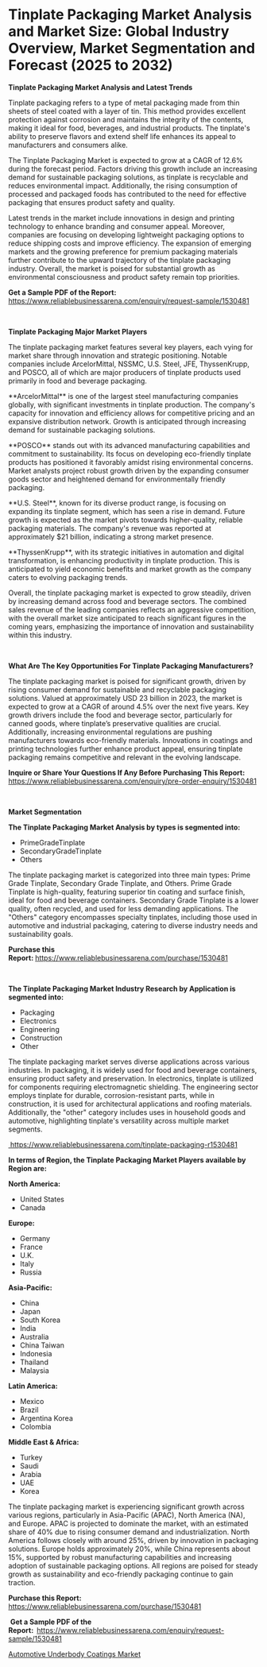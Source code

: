 <p><h1>Tinplate Packaging Market Analysis and Market Size: Global Industry Overview, Market Segmentation and Forecast (2025 to 2032)</h1></p><p><strong>Tinplate Packaging Market Analysis and Latest Trends</strong></p>
<p><p>Tinplate packaging refers to a type of metal packaging made from thin sheets of steel coated with a layer of tin. This method provides excellent protection against corrosion and maintains the integrity of the contents, making it ideal for food, beverages, and industrial products. The tinplate's ability to preserve flavors and extend shelf life enhances its appeal to manufacturers and consumers alike.</p><p>The Tinplate Packaging Market is expected to grow at a CAGR of 12.6% during the forecast period. Factors driving this growth include an increasing demand for sustainable packaging solutions, as tinplate is recyclable and reduces environmental impact. Additionally, the rising consumption of processed and packaged foods has contributed to the need for effective packaging that ensures product safety and quality.</p><p>Latest trends in the market include innovations in design and printing technology to enhance branding and consumer appeal. Moreover, companies are focusing on developing lightweight packaging options to reduce shipping costs and improve efficiency. The expansion of emerging markets and the growing preference for premium packaging materials further contribute to the upward trajectory of the tinplate packaging industry. Overall, the market is poised for substantial growth as environmental consciousness and product safety remain top priorities.</p></p>
<p><strong>Get a Sample PDF of the Report:&nbsp;</strong> <a href="https://www.reliablebusinessarena.com/enquiry/request-sample/1530481?utm_campaign=3346&utm_medium=2&utm_source=Github&utm_content=ia&utm_term=31032025&utm_id=tinplate-packaging">https://www.reliablebusinessarena.com/enquiry/request-sample/1530481</a></p>
<p>&nbsp;</p>
<p><strong>Tinplate Packaging Major Market Players</strong></p>
<p><p>The tinplate packaging market features several key players, each vying for market share through innovation and strategic positioning. Notable companies include ArcelorMittal, NSSMC, U.S. Steel, JFE, ThyssenKrupp, and POSCO, all of which are major producers of tinplate products used primarily in food and beverage packaging.</p><p>**ArcelorMittal** is one of the largest steel manufacturing companies globally, with significant investments in tinplate production. The company's capacity for innovation and efficiency allows for competitive pricing and an expansive distribution network. Growth is anticipated through increasing demand for sustainable packaging solutions.</p><p>**POSCO** stands out with its advanced manufacturing capabilities and commitment to sustainability. Its focus on developing eco-friendly tinplate products has positioned it favorably amidst rising environmental concerns. Market analysts project robust growth driven by the expanding consumer goods sector and heightened demand for environmentally friendly packaging.</p><p>**U.S. Steel**, known for its diverse product range, is focusing on expanding its tinplate segment, which has seen a rise in demand. Future growth is expected as the market pivots towards higher-quality, reliable packaging materials. The company's revenue was reported at approximately $21 billion, indicating a strong market presence.</p><p>**ThyssenKrupp**, with its strategic initiatives in automation and digital transformation, is enhancing productivity in tinplate production. This is anticipated to yield economic benefits and market growth as the company caters to evolving packaging trends.</p><p>Overall, the tinplate packaging market is expected to grow steadily, driven by increasing demand across food and beverage sectors. The combined sales revenue of the leading companies reflects an aggressive competition, with the overall market size anticipated to reach significant figures in the coming years, emphasizing the importance of innovation and sustainability within this industry.</p></p>
<p>&nbsp;</p>
<p><strong>What Are The Key Opportunities For Tinplate Packaging Manufacturers?</strong></p>
<p><p>The tinplate packaging market is poised for significant growth, driven by rising consumer demand for sustainable and recyclable packaging solutions. Valued at approximately USD 23 billion in 2023, the market is expected to grow at a CAGR of around 4.5% over the next five years. Key growth drivers include the food and beverage sector, particularly for canned goods, where tinplate’s preservative qualities are crucial. Additionally, increasing environmental regulations are pushing manufacturers towards eco-friendly materials. Innovations in coatings and printing technologies further enhance product appeal, ensuring tinplate packaging remains competitive and relevant in the evolving landscape.</p></p>
<p><strong>Inquire or Share Your Questions If Any Before Purchasing This Report:</strong> <a href="https://www.reliablebusinessarena.com/enquiry/pre-order-enquiry/1530481?utm_campaign=3346&utm_medium=2&utm_source=Github&utm_content=ia&utm_term=31032025&utm_id=tinplate-packaging">https://www.reliablebusinessarena.com/enquiry/pre-order-enquiry/1530481</a></p>
<p>&nbsp;</p>
<p><strong>Market Segmentation</strong></p>
<p><strong>The Tinplate Packaging Market Analysis by types is segmented into:</strong></p>
<p><ul><li>PrimeGradeTinplate</li><li>SecondaryGradeTinplate</li><li>Others</li></ul></p>
<p><p>The tinplate packaging market is categorized into three main types: Prime Grade Tinplate, Secondary Grade Tinplate, and Others. Prime Grade Tinplate is high-quality, featuring superior tin coating and surface finish, ideal for food and beverage containers. Secondary Grade Tinplate is a lower quality, often recycled, and used for less demanding applications. The "Others" category encompasses specialty tinplates, including those used in automotive and industrial packaging, catering to diverse industry needs and sustainability goals.</p></p>
<p><strong>Purchase this Report:&nbsp;</strong><a href="https://www.reliablebusinessarena.com/purchase/1530481?utm_campaign=3346&utm_medium=2&utm_source=Github&utm_content=ia&utm_term=31032025&utm_id=tinplate-packaging">https://www.reliablebusinessarena.com/purchase/1530481</a></p>
<p>&nbsp;</p>
<p><strong>The Tinplate Packaging Market Industry Research by Application is segmented into:</strong></p>
<p><ul><li>Packaging</li><li>Electronics</li><li>Engineering</li><li>Construction</li><li>Other</li></ul></p>
<p><p>The tinplate packaging market serves diverse applications across various industries. In packaging, it is widely used for food and beverage containers, ensuring product safety and preservation. In electronics, tinplate is utilized for components requiring electromagnetic shielding. The engineering sector employs tinplate for durable, corrosion-resistant parts, while in construction, it is used for architectural applications and roofing materials. Additionally, the "other" category includes uses in household goods and automotive, highlighting tinplate's versatility across multiple market segments.</p></p>
<p><a href="https://www.reliablebusinessarena.com/tinplate-packaging-r1530481?utm_campaign=3346&utm_medium=2&utm_source=Github&utm_content=ia&utm_term=31032025&utm_id=tinplate-packaging">&nbsp;https://www.reliablebusinessarena.com/tinplate-packaging-r1530481</a></p>
<p><strong>In terms of Region, the Tinplate Packaging Market Players available by Region are:</strong></p>
<p>
    <p> <strong> North America: </strong>
        <ul>
            <li>United States</li>
            <li>Canada</li>
        </ul>
        </p> 
    <p> <strong> Europe: </strong>
        <ul>
            <li>Germany</li>
            <li>France</li>
            <li>U.K.</li>
            <li>Italy</li>
            <li>Russia</li>
        </ul>
        </p> 
    <p> <strong> Asia-Pacific: </strong>
        <ul>
            <li>China</li>
            <li>Japan</li>
            <li>South Korea</li>
            <li>India</li>
            <li>Australia</li>
            <li>China Taiwan</li>
            <li>Indonesia</li>
            <li>Thailand</li>
            <li>Malaysia</li>
        </ul>
        </p> 
    <p> <strong> Latin America: </strong>
        <ul>
            <li>Mexico</li>
            <li>Brazil</li>
            <li>Argentina Korea</li>
            <li>Colombia</li>
        </ul>
        </p> 
    <p> <strong> Middle East & Africa: </strong>
        <ul>
            <li>Turkey</li>
            <li>Saudi</li>
            <li>Arabia</li>
            <li>UAE</li>
            <li>Korea</li>
        </ul>
    </p>
    </p>
<p><p>The tinplate packaging market is experiencing significant growth across various regions, particularly in Asia-Pacific (APAC), North America (NA), and Europe. APAC is projected to dominate the market, with an estimated share of 40% due to rising consumer demand and industrialization. North America follows closely with around 25%, driven by innovation in packaging solutions. Europe holds approximately 20%, while China represents about 15%, supported by robust manufacturing capabilities and increasing adoption of sustainable packaging options. All regions are poised for steady growth as sustainability and eco-friendly packaging continue to gain traction.</p></p>
<p><strong>Purchase this Report: </strong><a href="https://www.reliablebusinessarena.com/purchase/1530481?utm_campaign=3346&utm_medium=2&utm_source=Github&utm_content=ia&utm_term=31032025&utm_id=tinplate-packaging">https://www.reliablebusinessarena.com/purchase/1530481</a></p>
<p>&nbsp;<strong>Get a Sample PDF of the Report:&nbsp;&nbsp;</strong><a href="https://www.reliablebusinessarena.com/enquiry/request-sample/1530481?utm_campaign=3346&utm_medium=2&utm_source=Github&utm_content=ia&utm_term=31032025&utm_id=tinplate-packaging">https://www.reliablebusinessarena.com/enquiry/request-sample/1530481</a></p>
<p><strong></strong></p>
<p><p><a href="https://github.com/lanuskarnajc/Market-Research-Report-List-1/blob/main/automotive-underbody-coatings-market.md?utm_campaign=3346&utm_medium=2&utm_source=Github&utm_content=ia&utm_term=31032025&utm_id=tinplate-packaging">Automotive Underbody Coatings Market</a></p></p>